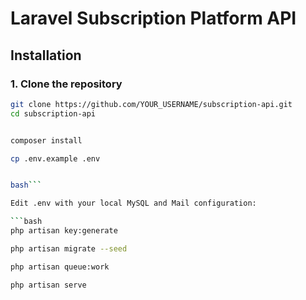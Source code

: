 # Laravel Subscription Platform API

##  Installation

### 1. Clone the repository

```bash
git clone https://github.com/YOUR_USERNAME/subscription-api.git
cd subscription-api


composer install

cp .env.example .env


bash```

Edit .env with your local MySQL and Mail configuration:

```bash
php artisan key:generate

php artisan migrate --seed

php artisan queue:work

php artisan serve